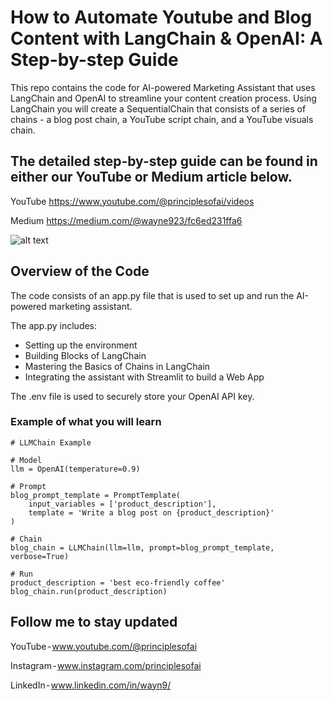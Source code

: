 # How to Automate Youtube and Blog Content with LangChain & OpenAI: A Step-by-step Guide

This repo contains the code for AI-powered Marketing Assistant that uses LangChain and OpenAI to streamline your content creation process. Using LangChain you will create a SequentialChain that consists of a series of chains  - a blog post chain, a YouTube script chain, and a YouTube visuals chain.

## The detailed step-by-step guide can be found in either our YouTube or Medium article below.

YouTube
https://www.youtube.com/@principlesofai/videos

Medium
https://medium.com/@wayne923/fc6ed231ffa6

![alt text](https://github.com/wayne923/langchain-marketing-assistant/blob/main/marketing_assistant_image.png?raw=true)

## Overview of the Code

The code consists of an app.py file that is used to set up and run the AI-powered marketing assistant.

The app.py includes:
* Setting up the environment
* Building Blocks of LangChain
* Mastering the Basics of Chains in LangChain
* Integrating the assistant with Streamlit to build a Web App

The .env file is used to securely store your OpenAI API key.

### Example of what you will learn

```
# LLMChain Example

# Model
llm = OpenAI(temperature=0.9)

# Prompt
blog_prompt_template = PromptTemplate(
    input_variables = ['product_description'],
    template = 'Write a blog post on {product_description}'
)

# Chain
blog_chain = LLMChain(llm=llm, prompt=blog_prompt_template, verbose=True)

# Run
product_description = 'best eco-friendly coffee'
blog_chain.run(product_description)
```

## Follow me to stay updated

YouTube - www.youtube.com/@principlesofai

Instagram - www.instagram.com/principlesofai

LinkedIn - www.linkedin.com/in/wayn9/
